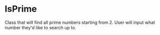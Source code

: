 # IsPrime

Class that will find all prime numbers starting from 2.  User will input what number they'd like to search up to.
